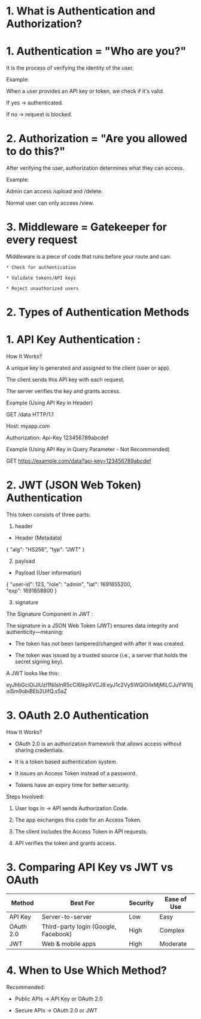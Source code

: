 # 1. What is Authentication and Authorization?

# 1. Authentication = "Who are you?"

It is the process of verifying the identity of the user.


Example:

When a user provides an API key or token, we check if it's valid.

If yes → authenticated.

If no → request is blocked.

# 2. Authorization = "Are you allowed to do this?"

After verifying the user, authorization determines what they can access.

Example:

Admin can access /upload and /delete.

Normal user can only access /view.

# 3. Middleware = Gatekeeper for every request

Middleware is a piece of code that runs before your route and can:

	* Check for authentication

	* Validate tokens/API keys

	* Reject unauthorized users


# 2. Types of Authentication Methods

# 1. API Key Authentication :

How It Works?

A unique key is generated and assigned to the client (user or app).

The client sends this API key with each request.

The server verifies the key and grants access.

Example (Using API Key in Header)

GET /data HTTP/1.1

Host: myapp.com

Authorization: Api-Key 123456789abcdef

Example (Using API Key in Query Parameter - Not Recommended)

GET https://example.com/data?api-key=123456789abcdef

# 2. JWT (JSON Web Token) Authentication

This token consists of three parts: 

1) header

* Header (Metadata)

{
  "alg": "HS256",
  "typ": "JWT"
}


2) payload

* Payload (User information)

{
  "user-id": 123,
  "role": "admin",
  "iat": 1691855200,  
  "exp": 1691858800
}

3) signature

The Signature Component in JWT : 

The signature in a JSON Web Token (JWT) ensures data integrity and authenticity—meaning:

 * The token has not been tampered/changed with after it was created.
 
 * The token was issued by a trusted source (i.e., a server that holds the secret signing key).

A JWT looks like this:

eyJhbGciOiJIUzI1NiIsInR5cCI6IkpXVCJ9.eyJ1c2VySWQiOiIxMjMiLCJuYW1lIjoiSm9obiBEb2UifQ.s5aZ

# 3. OAuth 2.0 Authentication

How It Works?

* OAuth 2.0 is an authorization framework that allows     access without sharing credentials.

* It is a token based authentication system.

* It issues an Access Token instead of a password.

* Tokens have an expiry time for better security.

Steps Involved:

1. User logs in → API sends Authorization Code.

2. The app exchanges this code for an Access Token.

3. The client includes the Access Token in API requests.

4. API verifies the token and grants access.

# 3. Comparing API Key vs JWT vs OAuth

| Method |Best For | Security | Ease of Use|
|--------|---------|----------|------------|
|API Key | Server-to-server | Low | Easy |
|OAuth 2.0 | Third-party login (Google, Facebook) | High | Complex |
|JWT | Web & mobile apps | High | Moderate

# 4. When to Use Which Method?

Recommended:

- Public APIs   → API Key or OAuth 2.0

- Secure APIs  → OAuth 2.0 or JWT










